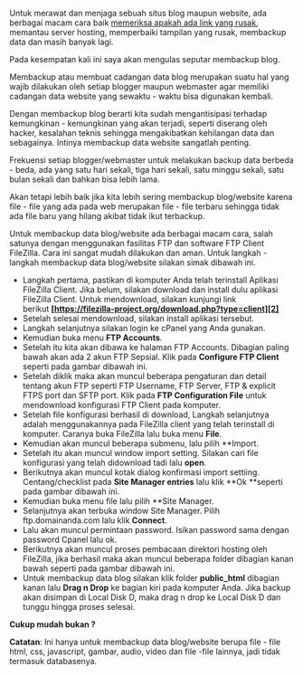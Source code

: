 <!--t Cara Membackup Website Lewat FTP dan FileZilla t-->
<!--d Tutorial membackup website dengan filezilla. d-->
<!--tag backup,ftp,filezilla,wordpress,website,hosting,cpanel tag-->
<!--image https://masrud.com/themes/masrud/img/img.png image-->

Untuk merawat dan menjaga sebuah situs blog maupun website, ada berbagai macam cara baik [memeriksa apakah ada link yang rusak][1], memantau server hosting, memperbaiki tampilan yang rusak, membackup data dan masih banyak lagi.

Pada kesempatan kali ini saya akan mengulas seputar membackup blog. 

Membackup atau membuat cadangan data blog merupakan suatu hal yang wajib dilakukan oleh setiap blogger maupun webmaster agar memiliki cadangan data website yang sewaktu - waktu bisa digunakan kembali.

Dengan membackup blog berarti kita sudah mengantisipasi terhadap kemungkinan - kemungkinan yang akan terjadi, seperti diserang oleh hacker, kesalahan teknis sehingga mengakibatkan kehilangan data dan sebagainya. Intinya membackup data website sangatlah penting.

Frekuensi setiap blogger/webmaster untuk melakukan backup data berbeda - beda, ada yang satu hari sekali, tiga hari sekali, satu minggu sekali, satu bulan sekali dan bahkan bisa lebih lama. 

Akan tetapi lebih baik jika kita lebih sering membackup blog/website karena file - file yang ada pada web merupakan file - file terbaru sehingga tidak ada file baru yang hilang akibat tidak ikut terbackup.

Untuk membackup data blog/website ada berbagai macam cara, salah satunya dengan menggunakan fasilitas FTP dan software FTP Client FileZilla. Cara ini sangat mudah dilakukan dan aman. Untuk langkah - langkah membackup data blog/website silakan simak dibawah ini.

 - Langkah pertama, pastikan di komputer Anda telah terinstall Aplikasi FileZilla Client. Jika belum, silakan download dan install dulu aplikasi FileZilla Client. Untuk mendownload, silakan kunjungi link berikut **[https://filezilla-project.org/download.php?type=client][2]**
 - Setelah selesai mendownload, silakan install aplikasi tersebut.
 - Langkah selanjutnya silakan login ke cPanel yang Anda gunakan.
 - Kemudian buka menu **FTP Accounts**. 
 <amp-img src="https://masrud.com/content/images/20151116221916-FTP-Account.png"
      width="772"
      height="486"
      layout="responsive"
      alt="Cara Membackup Blog/Website Lewat FTP dan FileZilla"></amp-img>
 - Setelah itu kita akan dibawa ke halaman FTP Accounts. Dibagian paling bawah akan ada 2 akun FTP Sepsial. Klik pada **Configure FTP Client** seperti pada gambar dibawah ini.
 <amp-img src="https://masrud.com/content/images/20151116222547-Spesial-FTP-Account.png"
      width="793"
      height="405"
      layout="responsive"
      alt="Cara Membackup Blog/Website Lewat FTP dan FileZilla"></amp-img>
 - Setelah diklik maka akan muncul beberapa pengaturan dan detail tentang akun FTP seperti FTP Username, FTP Server, FTP & explicit FTPS port dan SFTP port. Klik pada **FTP Configuration File** untuk mendownload konfigurasi FTP Client pada komputer.
 <amp-img src="https://masrud.com/content/images/20151116222745-FTP%20configure%20file.png"
      width="739"
      height="410"
      layout="responsive"
      alt="Cara Membackup Blog/Website Lewat FTP dan FileZilla"></amp-img>
 - Setelah file konfigurasi berhasil di download, Langkah selanjutnya adalah menggunakannya pada FileZilla client yang telah terinstall di komputer. Caranya buka FileZilla lalu buka menu **File**.
 <amp-img src="https://masrud.com/content/images/20151116223002-Menu-File.png"
      width="772"
      height="486"
      layout="responsive"
      alt="Cara Membackup Blog/Website Lewat FTP dan FileZilla"></amp-img>
 - Kemudian akan muncul beberapa submenu, lalu pilih **Import.
 <amp-img src="https://masrud.com/content/images/20151116223119-Import.png"
      width="765"
      height="482"
      layout="responsive"
      alt="Cara Membackup Blog/Website Lewat FTP dan FileZilla"></amp-img>
 - Setelah itu akan muncul window import setting. Silakan cari file konfigurasi yang telah didownload tadi lalu **open**.
 <amp-img src="https://masrud.com/content/images/20151116223251-Open.png"
      width="557"
      height="417"
      layout="responsive"
      alt="Cara Membackup Blog/Website Lewat FTP dan FileZilla"></amp-img>
 - Berikutnya akan muncul kotak dialog konfirmasi import settiing. Centang/checklist pada **Site Manager entries** lalu klik **Ok **seperti pada gambar dibawah ini.
 <amp-img src="https://masrud.com/content/images/20151116223414-Ok.png"
      width="391"
      height="143"
      layout="responsive"
      alt="Cara Membackup Blog/Website Lewat FTP dan FileZilla"></amp-img>
 - Kemudian buka menu file lalu pilih **Site Manager.
 <amp-img src="https://masrud.com/content/images/20151116223516-Site-Manager.png"
      width="772"
      height="486"
      layout="responsive"
      alt="Cara Membackup Blog/Website Lewat FTP dan FileZilla"></amp-img>
 - Selanjutnya akan terbuka window Site Manager. Pilih ftp.domainanda.com lalu klik **Connect**.
 <amp-img src="https://masrud.com/content/images/20151116223633-ftp-masrud.png"
      width="568"
      height="460"
      layout="responsive"
      alt="Cara Membackup Blog/Website Lewat FTP dan FileZilla"></amp-img>
 - Lalu akan muncul permintaan password. Isikan password sama dengan password Cpanel lalu ok.
 <amp-img src="https://masrud.com/content/images/20151116223750-password.png"
      width="275"
      height="228"
      layout="responsive"
      alt="Cara Membackup Blog/Website Lewat FTP dan FileZilla"></amp-img>
 - Berikutnya akan muncul proses pembacaan direktori hosting oleh FileZilla, jika berhasil maka akan muncul beberapa folder dibagian kanan bawah seperti pada gambar dibawah ini.
<amp-img src="https://masrud.com/content/images/20151116223959-Berhasil.png"
     width="1366"
     height="768"
     layout="responsive"
     alt="Cara Membackup Blog/Website Lewat FTP dan FileZilla"></amp-img>
 - Untuk membackup data blog silakan klik folder **public_html** dibagian kanan lalu **Drag n Drop** ke bagian kiri pada komputer Anda. Jika backup akan disimpan di Local Disk D, maka drag n drop ke Local Disk D dan tunggu hingga proses selesai.
 <amp-img src="https://masrud.com/content/images/20151116224046-Sukses.png"
      width="1366"
      height="768"
      layout="responsive"
      alt="Cara Membackup Blog/Website Lewat FTP dan FileZilla"></amp-img>

</ul>

**Cukup mudah bukan ?**

**Catatan**: Ini hanya untuk membackup data blog/website berupa file - file html, css, javascript, gambar, audio, video dan file -file lainnya, jadi tidak termasuk databasenya. 

  [1]: https://masrud.com/post/cara-mudah-mengetahui-broken-link
  [2]: https://filezilla-project.org/download.php?type=client